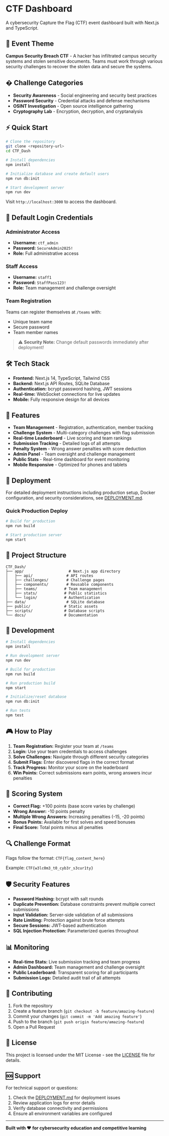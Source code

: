 # CTF Dashboard

A cybersecurity Capture the Flag (CTF) event dashboard built with Next.js and TypeScript.

## 🎯 Event Theme

**Campus Security Breach CTF** - A hacker has infiltrated campus security systems and stolen sensitive documents. Teams must work through various security challenges to recover the stolen data and secure the systems.

## � Challenge Categories

- **Security Awareness** - Social engineering and security best practices
- **Password Security** - Credential attacks and defense mechanisms  
- **OSINT Investigation** - Open source intelligence gathering
- **Cryptography Lab** - Encryption, decryption, and cryptanalysis

## ⚡ Quick Start

```bash
# Clone the repository
git clone <repository-url>
cd CTF_Dash

# Install dependencies
npm install

# Initialize database and create default users
npm run db:init

# Start development server
npm run dev
```

Visit `http://localhost:3000` to access the dashboard.

## 🔐 Default Login Credentials

### Administrator Access

- **Username:** `ctf_admin`
- **Password:** `SecureAdmin2025!`
- **Role:** Full administrative access

### Staff Access  

- **Username:** `staff1`
- **Password:** `StaffPass123!`
- **Role:** Team management and challenge oversight

### Team Registration

Teams can register themselves at `/teams` with:

- Unique team name
- Secure password
- Team member names

> ⚠️ **Security Note:** Change default passwords immediately after deployment!

## 🛠️ Tech Stack

- **Frontend:** Next.js 14, TypeScript, Tailwind CSS
- **Backend:** Next.js API Routes, SQLite Database
- **Authentication:** bcrypt password hashing, JWT sessions
- **Real-time:** WebSocket connections for live updates
- **Mobile:** Fully responsive design for all devices

## 📱 Features

- **Team Management** - Registration, authentication, member tracking
- **Challenge System** - Multi-category challenges with flag submission
- **Real-time Leaderboard** - Live scoring and team rankings  
- **Submission Tracking** - Detailed logs of all attempts
- **Penalty System** - Wrong answer penalties with score deduction
- **Admin Panel** - Team oversight and challenge management
- **Public Stats** - Real-time dashboard for event monitoring
- **Mobile Responsive** - Optimized for phones and tablets

## 🚀 Deployment

For detailed deployment instructions including production setup, Docker configuration, and security considerations, see [DEPLOYMENT.md](./DEPLOYMENT.md).

### Quick Production Deploy

```bash
# Build for production
npm run build

# Start production server
npm start
```

## 📁 Project Structure

```
CTF_Dash/
├── app/                    # Next.js app directory
│   ├── api/               # API routes
│   ├── challenges/        # Challenge pages
│   ├── components/        # Reusable components
│   ├── teams/            # Team management
│   ├── stats/            # Public statistics
│   └── login/            # Authentication
├── data/                  # SQLite database
├── public/               # Static assets
├── scripts/              # Database scripts
└── docs/                 # Documentation
```

## 🔧 Development

```bash
# Install dependencies
npm install

# Run development server
npm run dev

# Build for production  
npm run build

# Run production build
npm start

# Initialize/reset database
npm run db:init

# Run tests
npm test
```

## 🎮 How to Play

1. **Team Registration:** Register your team at `/teams`
2. **Login:** Use your team credentials to access challenges
3. **Solve Challenges:** Navigate through different security categories
4. **Submit Flags:** Enter discovered flags in the correct format
5. **Track Progress:** Monitor your score on the leaderboard
6. **Win Points:** Correct submissions earn points, wrong answers incur penalties

## 🏅 Scoring System

- **Correct Flag:** +100 points (base score varies by challenge)
- **Wrong Answer:** -10 points penalty
- **Multiple Wrong Answers:** Increasing penalties (-15, -20 points)
- **Bonus Points:** Available for first solves and speed bonuses
- **Final Score:** Total points minus all penalties

## 🔍 Challenge Format

Flags follow the format: `CTF{flag_content_here}`

Example: `CTF{w3lc0m3_t0_cyb3r_s3cur1ty}`

## 🛡️ Security Features

- **Password Hashing:** bcrypt with salt rounds
- **Duplicate Prevention:** Database constraints prevent multiple correct submissions
- **Input Validation:** Server-side validation of all submissions
- **Rate Limiting:** Protection against brute force attempts
- **Secure Sessions:** JWT-based authentication
- **SQL Injection Protection:** Parameterized queries throughout

## 📊 Monitoring

- **Real-time Stats:** Live submission tracking and team progress
- **Admin Dashboard:** Team management and challenge oversight
- **Public Leaderboard:** Transparent scoring for all participants
- **Submission Logs:** Detailed audit trail of all attempts

## 🤝 Contributing

1. Fork the repository
2. Create a feature branch (`git checkout -b feature/amazing-feature`)
3. Commit your changes (`git commit -m 'Add amazing feature'`)
4. Push to the branch (`git push origin feature/amazing-feature`)
5. Open a Pull Request

## 📜 License

This project is licensed under the MIT License - see the [LICENSE](LICENSE) file for details.

## 🆘 Support

For technical support or questions:

1. Check the [DEPLOYMENT.md](./DEPLOYMENT.md) for deployment issues
2. Review application logs for error details
3. Verify database connectivity and permissions
4. Ensure all environment variables are configured

---

**Built with ❤️ for cybersecurity education and competitive learning**
